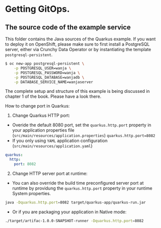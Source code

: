 # Getting GitOps. 
## The source code of the example service

This folder contains the Java sources of the Quarkus example. If you want to deploy it on OpenShift, please make sure to first install a PostgreSQL server, either via Crunchy Data Operator or by instantiating the template `postgresql-persistent`. 

```bash
$ oc new-app postgresql-persistent \
	-p POSTGRESQL_USER=wanja \
	-p POSTGRESQL_PASSWORD=wanja \
	-p POSTGRESQL_DATABASE=wanjadb \
	-p DATABASE_SERVICE_NAME=wanjaserver
```

The complete setup and structure of this example is being discussed in chapter 1 of the book. Please have a look there. 

How to change port in Quarkus:
1. Change Quarkus HTTP port:
- Overide the default 8080 port, set the `quarkus.http.port` property in your application properties file (`src/main/resources/application.properties`)
```quarkus.http.port=8082```
- If you only using `YAML` application configuration (`src/main/resources/application.yaml`)
```yaml
quarkus:
  http:
    port: 8082
```
2. Change HTTP server port at runtime:
- You can also override the build time preconfigured server port at runtime by providung the `quarkus.http.port` property in your runtime System properties.
```bash
java -Dquarkus.http.port=8082 target/quarkus-app/quarkus-run.jar
```
- Or if you are packaging your application in Native mode:
```bash
./target/artifac-1.0.0-SNAPSHOT-runner -Dquarkus.http.port=8082
```

